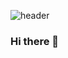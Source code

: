 ![header](https://capsule-render.vercel.app/api?text=Hello%World!&descAlignY=90&desc=Junsu%20Jang&type=waving&color=gradient&fontColor=000000&height=100)

### Hi there 👋

<!--
**junsujang-digipen/junsujang-digipen** is a ✨ _special_ ✨ repository because its `README.md` (this file) appears on your GitHub profile.

Here are some ideas to get you started:

- 🔭 I’m currently working on ...
- 🌱 I’m currently learning ...
- 👯 I’m looking to collaborate on ...
- 🤔 I’m looking for help with ...
- 💬 Ask me about ...
- 📫 How to reach me: ...
- 😄 Pronouns: ...
- ⚡ Fun fact: ...
-->
